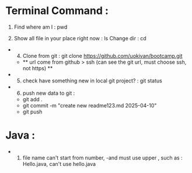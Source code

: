 # Terminal Command :

1. Find where am I : pwd

2. Show all file in your place right now : ls
    Change dir : cd

- 4. Clone from git : git clone https://github.com/uokivan/bootcamp.git
  - ** url come from github > ssh (can see the git url, must choose ssh, not https) ** 

- 5. check have something new in local git project? : git status 

- 6. push new data to git : 
  - git add .
  - git commit -m "create new readme123.md 2025-04-10"
  - git push

# Java :
- 1. file name can't start from number, 
  -and must use upper , such as : Hello.java, can't use hello.java 